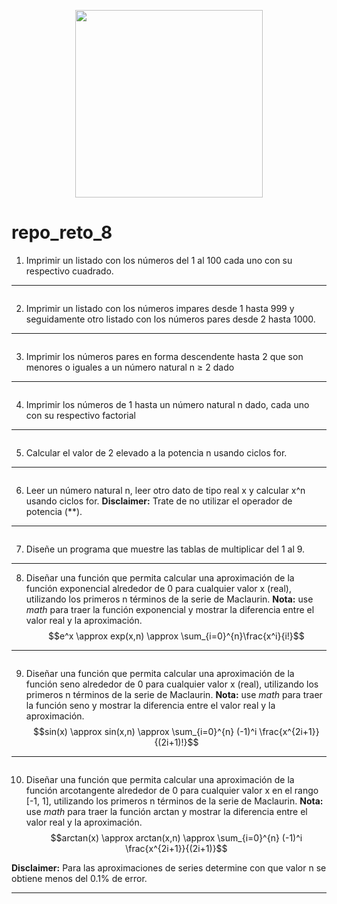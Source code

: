<div align='center'>
<figure> <img src="https://i.postimg.cc/HkMddSNw/error-418.png" alt="" width="300" height="auto"/></br>
<figcaption><b></b></figcaption></figure>
</div>

# repo_reto_8

1. Imprimir un listado con los números del 1 al 100 cada uno con su respectivo cuadrado.
________________________________
```python

```

2.  Imprimir un listado con los números impares desde 1 hasta 999 y seguidamente otro listado con los números pares desde 2 hasta 1000.
_________________________________________
```python

```
3.  Imprimir los números pares en forma descendente hasta 2 que son menores o iguales a un número natural n ≥ 2 dado
_________________________________________
```python

```
4. Imprimir los números de 1 hasta un número natural n dado, cada uno con su respectivo factorial
_________________________________________
```python

```
5. Calcular el valor de 2 elevado a la potencia n usando ciclos for.
_________________________________________
```python

```
6. Leer un número natural n, leer otro dato de tipo real x y calcular x^n usando ciclos for. **Disclaimer:** Trate de no utilizar el operador de potencia (**).
_________________________________________
```python

```
7. Diseñe un programa que muestre las tablas de multiplicar del 1 al 9.
_________________________________________
8. Diseñar una función que permita calcular una aproximación de la función exponencial alrededor de 0 para cualquier valor x (real), utilizando los primeros n términos de la serie de Maclaurin. **Nota:** use *math* para traer la función exponencial y mostrar la diferencia entre el valor real y la aproximación.
$$e^x \approx exp(x,n) \approx \sum_{i=0}^{n}\frac{x^i}{i!}$$
_________________________________________
```python

```
9. Diseñar una función que permita calcular una aproximación de la función seno alrededor de 0 para cualquier valor x (real), utilizando los primeros n términos de la serie de Maclaurin. **Nota:** use *math* para traer la función seno y mostrar la diferencia entre el valor real y la aproximación.
$$sin(x) \approx sin(x,n) \approx \sum_{i=0}^{n} (-1)^i \frac{x^{2i+1}}{(2i+1)!}$$
_________________________________________
```python

```
10. Diseñar una función que permita calcular una aproximación de la función arcotangente alrededor de 0 para cualquier valor x en el rango [-1, 1], utilizando los primeros n términos de la serie de Maclaurin. **Nota:** use *math* para traer la función arctan y mostrar la diferencia entre el valor real y la aproximación.
$$arctan(x) \approx arctan(x,n) \approx \sum_{i=0}^{n} (-1)^i \frac{x^{2i+1}}{(2i+1)}$$

**Disclaimer:** Para las aproximaciones de series determine con que valor n se obtiene menos del 0.1% de error.
_________________________________________
```python

```
